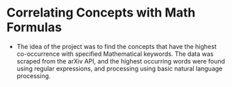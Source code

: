 # Correlating Concepts with Math Formulas
- The idea of the project was to find the concepts that have the highest co-occurrence with specified Mathematical keywords. The data was scraped from the arXiv API, and the highest occurring words were found using regular expressions, and processing using basic natural language processing.
